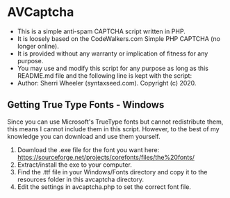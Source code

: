# AVCaptcha

- This is a simple anti-spam CAPTCHA script written in PHP.
- It is loosely based on the CodeWalkers.com Simple PHP CAPTCHA (no longer online).
- It is provided without any warranty or implication of fitness for any purpose.
- You may use and modify this script for any purpose as long as this README.md file and the following line is kept with the script:
- Author: Sherri Wheeler (syntaxseed.com). Copyright (c) 2020.


## Getting True Type Fonts - Windows

Since you can use Microsoft's TrueType fonts but cannot redistribute them, this means I cannot include them in this script. However, to the best of my knowledge you can download and use them yourself.

1) Download the .exe file for the font you want here: https://sourceforge.net/projects/corefonts/files/the%20fonts/
2) Extract/install the exe to your computer.
3) Find the .ttf file in your Windows/Fonts directory and copy it to the resources folder in this avcaptcha directory.
4) Edit the settings in avcaptcha.php to set the correct font file.
